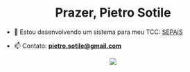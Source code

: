 <h1 align="center">Prazer, Pietro Sotile</h1>

- 🔭 Estou desenvolvendo um sistema para meu TCC: [SEPAIS](https://github.com/garzuze/SEPAIS)

- 📫 Contato: **pietro.sotile@gmail.com**

<p align="center">
  <a href="https://skillicons.dev">
    <img src="https://skillicons.dev/icons?i=js,mysql,php,tailwind)"/>
  </a>
</p>

